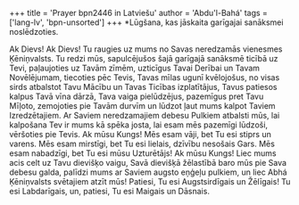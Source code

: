 +++
title = 'Prayer bpn2446 in Latviešu'
author = 'Abdu'l-Bahá'
tags = ['lang-lv', 'bpn-unsorted']
+++
*Lūgšana, kas jāskaita garīgajai sanāksmei noslēdzoties.

Ak Dievs! Ak Dievs! Tu raugies uz mums no Savas neredzamās vienesmes Ķēniņvalsts. Tu redzi mūs, sapulcējušos šajā garīgajā sanāksmē ticībā uz Tevi, paļaujoties uz Tavām zīmēm, uzticīgus Tavai Derībai un Tavam Novēlējumam, tiecoties pēc Tevis, Tavas mīlas ugunī kvēlojošus, no visas sirds atbalstot Tavu Mācību un Tavas Ticības izplatītājus, Tavus patiesos kalpus Tavā vīna dārzā, Tava vaiga pielūdzējus, pazemīgus pret Tavu Mīļoto, zemojoties pie Tavām durvīm un lūdzot ļaut mums kalpot Taviem Izredzētajiem. Ar Saviem neredzamajiem debesu Pulkiem atbalsti mūs, lai kalpošana Tev ir mums kā spēka josta, lai esam mēs pazemīgi lūdzoši, vēršoties pie Tevis.
Ak mūsu Kungs! Mēs esam vāji, bet Tu esi stiprs un varens. Mēs esam mirstīgi, bet Tu esi lielais, dzīvību nesošais Gars. Mēs esam nabadzīgi, bet Tu esi mūsu Uzturētājs!
Ak mūsu Kungs! Liec mums acis celt uz Tavu dievišķo vaigu, Savā dievišķā žēlastībā baro mūs pie Sava debesu galda, palīdzi mums ar Saviem augsto eņģeļu pulkiem, un liec Abhá Ķēniņvalsts svētajiem atzīt mūs!
Patiesi, Tu esi Augstsirdīgais un Žēlīgais! Tu esi Labdarīgais, un, patiesi, Tu esi Maigais un Dāsnais.
